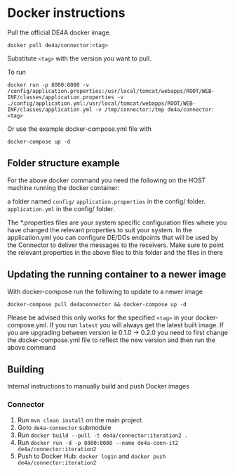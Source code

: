 # Docker instructions

Pull the official DE4A docker image.

`docker pull de4a/connector:<tag>`

Substitute `<tag>` with the version you want to pull.

To run

`docker run -p 8080:8080 -v /config/application.properties:/usr/local/tomcat/webapps/ROOT/WEB-INF/classes/application.properties -v ./config/application.yml:/usr/local/tomcat/webapps/ROOT/WEB-INF/classes/application.yml -v /tmp/connector:/tmp de4a/connector:<tag>`

Or use the example docker-compose.yml file with

`docker-compose up -d`

## Folder structure example

For the above docker command you need the following on the HOST machine running the docker container:

a folder named `config/`
`application.properties` in the config/ folder.
`application.yml` in the config/ folder.

The \*.properties files are your system specific configuration files where you have changed the relevant properties to suit your system. In the application.yml you can configure DE/DOs endpoints that will be used by the Connector to deliver the messages to the receivers. Make sure to point the relevant properties in the above files to this folder and the files in there

## Updating the running container to a newer image

With docker-compose run the following to update to a newer image

`docker-compose pull de4aconnector && docker-compose up -d`

Please be advised this only works for the specified `<tag>` in your docker-compose.yml. If you run `latest` you will always get the latest built image.
If you are upgrading between version ie 0.1.0 -> 0.2.0 you need to first change the docker-compose.yml file to reflect the new version and then run the above command

## Building

Internal instructions to manually build and push Docker images

### Connector

1. Run `mvn clean install` on the main project
2. Goto `de4a-connector` submodule
3. Run `docker build --pull -t de4a/connector:iteration2 .`
4. Run `docker run -d -p 8080:8080 --name de4a-conn-it2 de4a/connector:iteration2`
5. Push to Docker Hub: `docker login` and `docker push de4a/connector:iteration2`
